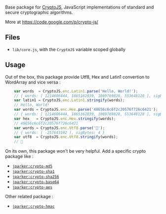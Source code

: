 Base package for [CryptoJS](https://code.google.com/p/crypto-js/), JavaScript implementations of standard
and secure cryptographic algorithms.

More at https://code.google.com/p/crypto-js/

Files
-----
* `lib/core.js`, with the `CryptoJS` variable scoped globally


Usage
-----

Out of the box, this package provide Utf8, Hex and Latin1 convertion to WordArray and vice versa :
```javascript
    var words  = CryptoJS.enc.Latin1.parse('Hello, World!');
    // { words: [ 1214606444, 1865162839, 1869769828, 553648128 ], sigBytes: 13 }
    var latin1 = CryptoJS.enc.Latin1.stringify(words);
    // Hello, World!
    var words = CryptoJS.enc.Hex.parse('48656c6c6f2c20576f726c6421');
    // { words: [ 1214606444, 1865162839, 1869769828, 553648128 ], sigBytes: 13 }
    var hex   = CryptoJS.enc.Hex.stringify(words);
    // 48656c6c6f2c20576f726c6421
    var words = CryptoJS.enc.Utf8.parse('𤭢');
    // { words: [ -257643102 ], sigBytes: 4 }
    var utf8  = CryptoJS.enc.Utf8.stringify(words);
    // 𤭢
```

On its own, this package won't be very helpful. Add a specific crypto package like :

- [`jparker:crypto-md5`](https://github.com/p-j/meteor-crypto-md5)
- [`jparker:crypto-sha1`](https://github.com/p-j/meteor-crypto-sha1)
- [`jparker:crypto-sha256`](https://github.com/p-j/meteor-crypto-sha256)
- [`jparker:crypto-base64`](https://github.com/p-j/meteor-crypto-base64)
- [`jparker:crypto-aes`](https://github.com/p-j/meteor-crypto-aes)

Other related package : 

- [`jparker:crypto-hmac`](https://github.com/p-j/meteor-crypto-hmac)
